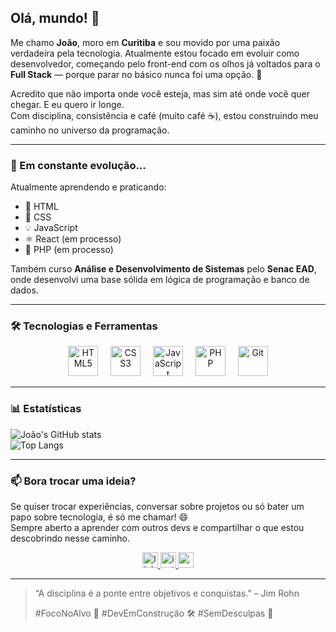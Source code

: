 ## Olá, mundo! 👋

Me chamo **João**, moro em **Curitiba** e sou movido por uma paixão verdadeira pela tecnologia. Atualmente estou focado em evoluir como desenvolvedor, começando pelo front-end com os olhos já voltados para o **Full Stack** — porque parar no básico nunca foi uma opção. 🚀

Acredito que não importa onde você esteja, mas sim até onde você quer chegar. E eu quero ir longe.  
Com disciplina, consistência e café (muito café ☕), estou construindo meu caminho no universo da programação.

---

### 🚀 Em constante evolução...

Atualmente aprendendo e praticando:

- 🧱 HTML  
- 🎨 CSS  
- 💡 JavaScript  
- ⚛️ React (em processo)  
- 🐘 PHP (em processo)

Também curso **Análise e Desenvolvimento de Sistemas** pelo **Senac EAD**, onde desenvolvi uma base sólida em lógica de programação e banco de dados.

---

### 🛠️ Tecnologias e Ferramentas
<div align="center">
  <!-- Linguagens -->
  <img src="https://skillicons.dev/icons?i=html" alt="HTML5" width="48" height="48" />
  <img width="12" />
  <img src="https://skillicons.dev/icons?i=css" alt="CSS3" width="48" height="48" />
  <img width="12" />
  <img src="https://skillicons.dev/icons?i=javascript" alt="JavaScript" width="48" height="48" />
  <img width="12" />
  <img src="https://skillicons.dev/icons?i=php" alt="PHP" width="48" height="48" />
  <img width="12" />
  <img src="https://skillicons.dev/icons?i=git" alt="Git" width="48" height="48" />
</div>

---

### 📊 Estatísticas

![João's GitHub stats](https://github-readme-stats.vercel.app/api?username=JoaoAlves1912&show_icons=true&theme=radical&hide_rank=true)  
![Top Langs](https://github-readme-stats.vercel.app/api/top-langs/?username=JoaoAlves1912&layout=compact&theme=radical)


---

### 📫 Bora trocar uma ideia?

Se quiser trocar experiências, conversar sobre projetos ou só bater um papo sobre tecnologia, é só me chamar! 😄  
Sempre aberto a aprender com outros devs e compartilhar o que estou descobrindo nesse caminho.

<div align="center">
  <a href="https://www.linkedin.com/in/jo%C3%A3o-alves1912/" target="_blank">
    <img src="https://img.shields.io/static/v1?message=LinkedIn&logo=linkedin&label=&color=0077B5&logoColor=white&labelColor=&style=for-the-badge" height="25" alt="linkedin logo" />
  </a>
  <a href="https://www.instagram.com/__joao.alves_?igsh=dTkyeDA2Zm50aG9r" target="_blank">
    <img src="https://img.shields.io/static/v1?message=Instagram&logo=instagram&label=&color=E4405F&logoColor=white&labelColor=&style=for-the-badge" height="25" alt="instagram logo" />
  </a>
  <a href="mailto:joao.alves191201@gmail.com" target="_blank">
    <img src="https://img.shields.io/static/v1?message=Gmail&logo=gmail&label=&color=D14836&logoColor=white&labelColor=&style=for-the-badge" height="25" alt="gmail logo" />
  </a>
</div>

---

> “A disciplina é a ponte entre objetivos e conquistas.” – Jim Rohn  
>
> #FocoNoAlvo 🎯 #DevEmConstrução 🛠️ #SemDesculpas 🚫

